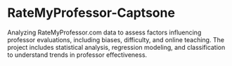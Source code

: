 # RateMyProfessor-Captsone
Analyzing RateMyProfessor.com data to assess factors influencing professor evaluations, including biases, difficulty, and online teaching. The project includes statistical analysis, regression modeling, and classification to understand trends in professor effectiveness.
